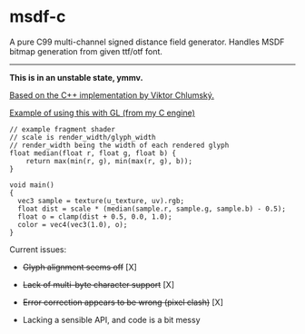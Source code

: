 # msdf-c
A pure C99 multi-channel signed distance field generator.  Handles MSDF bitmap
generation from given ttf/otf font.

---

**This is in an unstable state, ymmv.**

[Based on the C++ implementation by Viktor Chlumský.](https://github.com/Chlumsky/msdfgen)

[Example of using this with GL (from my C engine)](https://github.com/exezin/exengine/blob/master/src/exengine/text.c)


~~~
// example fragment shader
// scale is render_width/glyph_width
// render_width being the width of each rendered glyph
float median(float r, float g, float b) {
    return max(min(r, g), min(max(r, g), b));
}

void main()
{
  vec3 sample = texture(u_texture, uv).rgb;
  float dist = scale * (median(sample.r, sample.g, sample.b) - 0.5);
  float o = clamp(dist + 0.5, 0.0, 1.0);
  color = vec4(vec3(1.0), o);
}
~~~


Current issues:

* ~~Glyph alignment seems off~~ [X]

* ~~Lack of multi-byte character support~~ [X]

* ~~Error correction appears to be wrong (pixel clash)~~ [X]

* Lacking a sensible API, and code is a bit messy